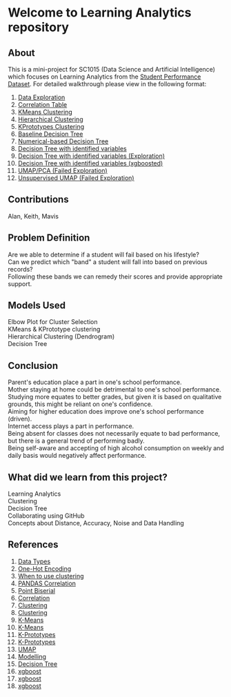 # Welcome to Learning Analytics repository

## About
This is a mini-project for SC1015 (Data Science and Artificial Intelligence) which focuses on Learning Analytics from the [Student Performance Dataset](https://archive.ics.uci.edu/ml/datasets/student+performance). 
For detailed walkthrough please view in the following format:  
1. [Data Exploration](https://github.com/alanwalker23/SC1015-Overbyte/blob/main/Data%20Exploration.ipynb)
2. [Correlation Table](https://github.com/alanwalker23/SC1015-Overbyte/blob/main/Correlation%20Table.ipynb)
3. [KMeans Clustering](https://github.com/alanwalker23/SC1015-Overbyte/blob/main/KMeans%20Clustering.ipynb)
4. [Hierarchical Clustering](https://github.com/alanwalker23/SC1015-Overbyte/blob/main/Hierarchical%20Clustering.ipynb)
5. [KPrototypes Clustering](https://github.com/alanwalker23/SC1015-Overbyte/blob/main/KPrototypes%20Clustering.ipynb)
6. [Baseline Decision Tree](https://github.com/alanwalker23/SC1015-Overbyte/blob/main/DTallvar.ipynb)
7. [Numerical-based Decision Tree](https://github.com/alanwalker23/SC1015-Overbyte/blob/main/DTnum.ipynb)
8. [Decision Tree with identified variables](https://github.com/alanwalker23/SC1015-Overbyte/blob/main/DTusefulcluster-FeduIncluded.ipynb)
9. [Decision Tree with identified variables (Exploration)](https://github.com/alanwalker23/SC1015-Overbyte/blob/main/DTusefulcluster.ipynb)
10. [Decision Tree with identified variables (xgboosted)](https://github.com/alanwalker23/SC1015-Overbyte/blob/main/DTusefulcluster-FeduIncluded%20(xgboosted).ipynb)
11. [UMAP/PCA (Failed Exploration)](https://github.com/alanwalker23/SC1015-Overbyte/blob/main/SC1015%20UMAP.ipynb)
12. [Unsupervised UMAP (Failed Exploration)](https://github.com/alanwalker23/SC1015-Overbyte/blob/main/Unsupervised%20UMAP.ipynb)

## Contributions
Alan, Keith, Mavis

## Problem Definition
Are we able to determine if a student will fail based on his lifestyle?  
Can we predict which "band" a student will fall into based on previous records?  
Following these bands we can remedy their scores and provide appropriate support.

## Models Used
Elbow Plot for Cluster Selection  
KMeans & KPrototype clustering  
Hierarchical Clustering (Dendrogram)  
Decision Tree

## Conclusion
Parent's education place a part in one's school performance.  
Mother staying at home could be detrimental to one's school performance.  
Studying more equates to better grades, but given it is based on qualitative grounds, this might be reliant on one's confidence.  
Aiming for higher education does improve one's school performance (driven).  
Internet access plays a part in performance.  
Being absent for classes does not necessarily equate to bad performance, but there is a general trend of performing badly.  
Being self-aware and accepting of high alcohol consumption on weekly and daily basis would negatively affect performance.

## What did we learn from this project?
Learning Analytics  
Clustering  
Decision Tree  
Collaborating using GitHub  
Concepts about Distance, Accuracy, Noise and Data Handling

## References
1. [Data Types](https://www.analyticsvidhya.com/blog/2021/06/complete-guide-to-data-types-in-statistics-for-data-science/)
2. [One-Hot Encoding](https://machinelearningmastery.com/why-one-hot-encode-data-in-machine-learning/)
3. [When to use clustering](https://www.explorium.ai/blog/clustering-when-you-should-use-it-and-avoid-it/)
4. [PANDAS Correlation](https://pandas.pydata.org/docs/reference/api/pandas.DataFrame.corr.html)
5. [Point Biserial](https://towardsdatascience.com/point-biserial-correlation-with-python-f7cd591bd3b1)
6. [Correlation](https://towardsdatascience.com/everything-you-need-to-know-about-correlation-3ef78f22fcad)
7. [Clustering](https://medium.com/analytics-vidhya/the-ultimate-guide-for-clustering-mixed-data-1eefa0b4743b)
8. [Clustering](https://machinelearningmastery.com/clustering-algorithms-with-python/)
9. [K-Means](https://realpython.com/k-means-clustering-python/)
10. [K-Means](https://jakevdp.github.io/PythonDataScienceHandbook/05.11-k-means.html)
11. [K-Prototypes](https://medium.com/analytics-vidhya/customer-segmentation-using-k-prototypes-algorithm-in-python-aad4acbaaede)
12. [K-Prototypes](https://towardsdatascience.com/the-k-prototype-as-clustering-algorithm-for-mixed-data-type-categorical-and-numerical-fe7c50538ebb)
13. [UMAP](https://towardsdatascience.com/tsne-vs-umap-global-structure-4d8045acba17)
14. [Modelling](https://machinelearningmastery.com/calculate-feature-importance-with-python/)
15. [Decision Tree](https://www.datacamp.com/community/tutorials/decision-tree-classification-python)
16. [xgboost](https://towardsdatascience.com/a-beginners-guide-to-xgboost-87f5d4c30ed7)
17. [xgboost](https://towardsdatascience.com/https-medium-com-vishalmorde-xgboost-algorithm-long-she-may-rein-edd9f99be63d)
18. [xgboost](https://machinelearningmastery.com/develop-first-xgboost-model-python-scikit-learn/)

